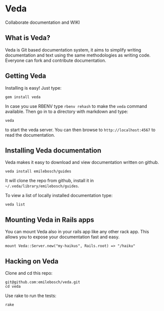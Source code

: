 # Veda

Collaborate documentation and WIKI

## What is Veda?

Veda is Git based documentation system, it aims to simplify writing documentation and text using
the same methodologies as writing code. Everyone can fork and contribute documentation.

## Getting Veda

Installing is easy! Just type:

```
gem install veda
```

In case you use RBENV type ``rbenv rehash`` to make the ``veda`` command available.
Then go in to a directory with markdown and type:

```
veda
```

to start the veda server. You can then browse to ``http://localhost:4567`` to read the
documentation.

## Installing Veda documentation

Veda makes it easy to download and view documentation written on github.

```
veda install emilebosch/guides
```

It will clone the repo from github, install it in ``~/.veda/library/emilebosch/guides``.

To view a list of locally installed documentation type:

```
veda list
```

## Mounting Veda in Rails apps

You can mount Veda also in your rails app like any other rack app. This allows you
to expose your documentation fast and easy.

```
mount Veda::Server.new("my-haikus", Rails.root) => "/haiku"
```

## Hacking on Veda

Clone and cd this repo:

```
git@github.com:emilebosch/veda.git
cd veda
```
Use rake to run the tests:

```
rake
```